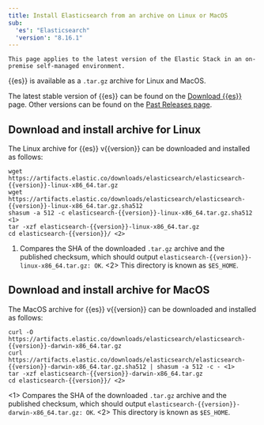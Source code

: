 ```yaml
---
title: Install Elasticsearch from an archive on Linux or MacOS
sub:
  'es': "Elasticsearch"
  'version': "8.16.1"
---
```


```{note}
This page applies to the latest version of the Elastic Stack in an on-premise self-managed environment.
```

{{es}} is available as a `.tar.gz` archive for Linux and MacOS.

The latest stable version of {{es}} can be found on the
[Download {{es}}](https://www.elastic.co/downloads/elasticsearch) page. Other
versions can be found on the [Past Releases page](https://www.elastic.co/downloads/past-releases).

## Download and install archive for Linux

The Linux archive for {{es}} v{{version}} can be downloaded and installed as follows:

```{code} sh
wget https://artifacts.elastic.co/downloads/elasticsearch/elasticsearch-{{version}}-linux-x86_64.tar.gz
wget https://artifacts.elastic.co/downloads/elasticsearch/elasticsearch-{{version}}-linux-x86_64.tar.gz.sha512
shasum -a 512 -c elasticsearch-{{version}}-linux-x86_64.tar.gz.sha512 <1>
tar -xzf elasticsearch-{{version}}-linux-x86_64.tar.gz
cd elasticsearch-{{version}}/ <2>
```
1. Compares the SHA of the downloaded `.tar.gz` archive and the published checksum, which should output
    `elasticsearch-{{version}}-linux-x86_64.tar.gz: OK`.
<2> This directory is known as `$ES_HOME`.

## Download and install archive for MacOS

The MacOS archive for {{es}} v{{version}} can be downloaded and installed as follows:

```{code} sh
curl -O https://artifacts.elastic.co/downloads/elasticsearch/elasticsearch-{{version}}-darwin-x86_64.tar.gz
curl https://artifacts.elastic.co/downloads/elasticsearch/elasticsearch-{{version}}-darwin-x86_64.tar.gz.sha512 | shasum -a 512 -c - <1>
tar -xzf elasticsearch-{{version}}-darwin-x86_64.tar.gz
cd elasticsearch-{{version}}/ <2>
```

<1> Compares the SHA of the downloaded `.tar.gz` archive and the published checksum, which should output
    `elasticsearch-{{version}}-darwin-x86_64.tar.gz: OK`.
<2> This directory is known as `$ES_HOME`.


